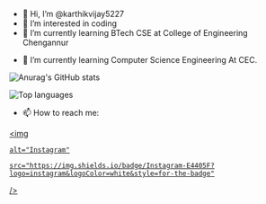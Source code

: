 - 👋 Hi, I’m @karthikvijay5227
- 👀 I’m interested in coding
- 🌱 I’m currently learning BTech CSE at College of Engineering Chengannur

<!---
karthikvijay5227/karthikvijay5227 is a ✨ special ✨ repository because its `README.md` (this file) appears on your GitHub profile.
You can click the Preview link to take a look at your changes.
--->






- 🌱 I’m currently learning Computer Science Engineering At CEC.

![Anurag's GitHub stats](https://github-readme-stats.vercel.app/api?username=karthikvijay5227&show_icons=true&theme=tokyonight)

![Top languages](https://github-readme-stats.vercel.app/api/top-langs/?username=karthikvijay5227&show_icons=true&theme=tokyonight)

- 📫 How to reach me:

<a href="https://www.instagram.com/karthik82228/">

  <img

    alt="Instagram"

    src="https://img.shields.io/badge/Instagram-E4405F?logo=instagram&logoColor=white&style=for-the-badge"

  />

</a>

<!-- <<a href="https://www.linkedin.com/in/ashwin-r-982926205//">

  <img

    alt="Linkedin"

    src="https://img.shields.io/badge/linkedin-0077B5?logo=linkedin&logoColor=white&style=for-the-badge"

  />

</a>



**ashwin417/ashwin417** is a ✨ _special_ ✨ repository because its `README.md` (this file) appears on your GitHub profile.
